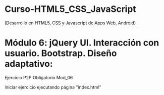 # Curso-HTML5_CSS_JavaScript

(Desarrollo en HTML5, CSS y Javascript de Apps Web, Android)

# Módulo 6: jQuery UI. Interacción con usuario. Bootstrap. Diseño adaptativo:

Ejercicio P2P Obligatorio Mod_06

Iniciar ejercicio ejecutando página "index.html"
